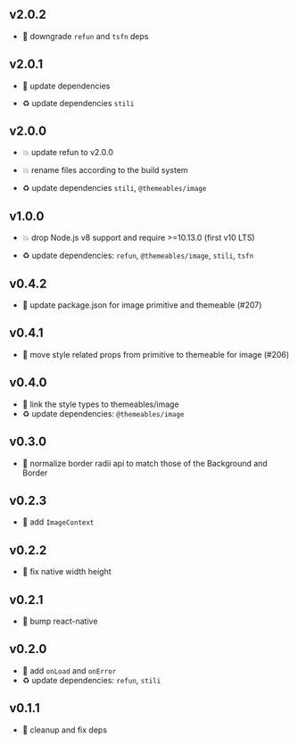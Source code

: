 ## v2.0.2

* 🐞 downgrade `refun` and `tsfn` deps

## v2.0.1

* 🐞 update dependencies

* ♻️ update dependencies `stili`

## v2.0.0

* 💥 update refun to v2.0.0

* 💥 rename files according to the build system

* ♻️ update dependencies `stili`, `@themeables/image`

## v1.0.0

* 💥 drop Node.js v8 support and require >=10.13.0 (first v10 LTS)

* ♻️ update dependencies: `refun`, `@themeables/image`, `stili`, `tsfn`

## v0.4.2

* 🐞 update package.json for image primitive and themeable (#207)

## v0.4.1

* 🐞 move style related props from primitive to themeable for image (#206)

## v0.4.0

* 🌱 link the style types to themeables/image
* ♻️ update dependencies: `@themeables/image`

## v0.3.0

* 🌱 normalize border radii api to match those of the Background and Border

## v0.2.3

* 🐞 add `ImageContext`

## v0.2.2

* 🐞 fix native width height

## v0.2.1

* 🐞 bump react-native

## v0.2.0

* 🐞 add `onLoad` and `onError`
* ♻️ update dependencies: `refun`, `stili`

## v0.1.1

* 🐞 cleanup and fix deps
